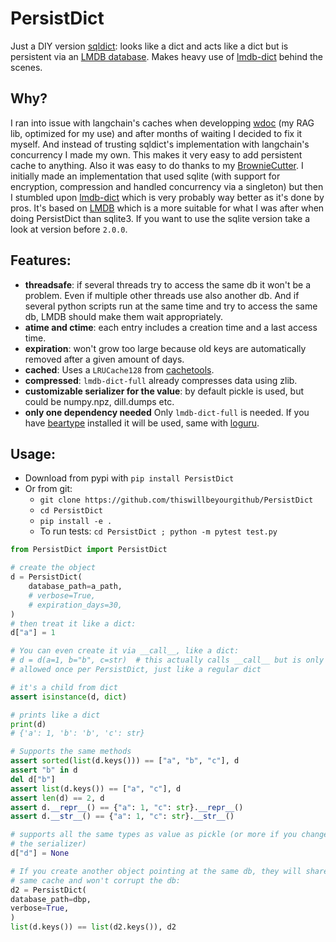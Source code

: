 # PersistDict

Just a DIY version [sqldict](https://github.com/piskvorky/sqlitedict): looks like a dict and acts like a dict but is persistent via an [LMDB database](https://en.wikipedia.org/wiki/Lightning_Memory-Mapped_Database). Makes heavy use of [lmdb-dict](https://github.com/uchicago-dsi/lmdb-dict) behind the scenes.

## Why?

I ran into issue with langchain's caches when developping [wdoc](https://github.com/thiswillbeyourgithub/WDoc) (my RAG lib, optimized for my use) and after months of waiting I decided to fix it myself. And instead of trusting sqldict's implementation with langchain's concurrency I made my own.
This makes it very easy to add persistent cache to anything.
Also it was easy to do thanks to my [BrownieCutter](https://pypi.org/project/BrownieCutter/).
I initially made an implementation that used sqlite (with support for encryption, compression and handled concurrency via a singleton) but then I stumbled upon [lmdb-dict](https://github.com/uchicago-dsi/lmdb-dict) which is very probably way better as it's done by pros. It's based on [LMDB](https://en.wikipedia.org/wiki/LMDB) which is a more suitable for what I was after when doing PersistDict than sqlite3. If you want to use the sqlite version take a look at version before `2.0.0`.

## Features:
- **threadsafe**: if several threads try to access the same db it won't be a
  problem. Even if multiple other threads use also another db. And if several
  python scripts run at the same time and try to access the same db, LMDB
  should make them wait appropriately.
- **atime and ctime**: each entry includes a creation time and a last access time.
- **expiration**: won't grow too large because old keys are automatically removed after a given amount of days.
- **cached**: Uses a `LRUCache128` from [cachetools](https://github.com/tkem/cachetools/).
- **compressed**: `lmdb-dict-full` already compresses data using zlib.
- **customizable serializer for the value**: by default pickle is used, but could
  be numpy.npz, dill.dumps etc.
- **only one dependency needed** Only `lmdb-dict-full` is needed. If you have [beartype](https://github.com/beartype/beartype/) installed it will be used, same with [loguru](https://loguru.readthedocs.io/).


## Usage:
* Download from pypi with `pip install PersistDict`
* Or from git:
    * `git clone https://github.com/thiswillbeyourgithub/PersistDict`
    * `cd PersistDict`
    * `pip install -e .`
    * To run tests: `cd PersistDict ; python -m pytest test.py`

``` python
from PersistDict import PersistDict

# create the object
d = PersistDict(
    database_path=a_path,
    # verbose=True,
    # expiration_days=30,
)
# then treat it like a dict:
d["a"] = 1

# You can even create it via __call__, like a dict:
# d = d(a=1, b="b", c=str)  # this actually calls __call__ but is only
# allowed once per PersistDict, just like a regular dict

# it's a child from dict
assert isinstance(d, dict)

# prints like a dict
print(d)
# {'a': 1, 'b': 'b', 'c': str}

# Supports the same methods
assert sorted(list(d.keys())) == ["a", "b", "c"], d
assert "b" in d
del d["b"]
assert list(d.keys()) == ["a", "c"], d
assert len(d) == 2, d
assert d.__repr__() == {"a": 1, "c": str}.__repr__()
assert d.__str__() == {"a": 1, "c": str}.__str__()

# supports all the same types as value as pickle (or more if you change
# the serializer)
d["d"] = None

# If you create another object pointing at the same db, they will share the
# same cache and won't corrupt the db:
d2 = PersistDict(
database_path=dbp,
verbose=True,
)
list(d.keys()) == list(d2.keys()), d2
```
